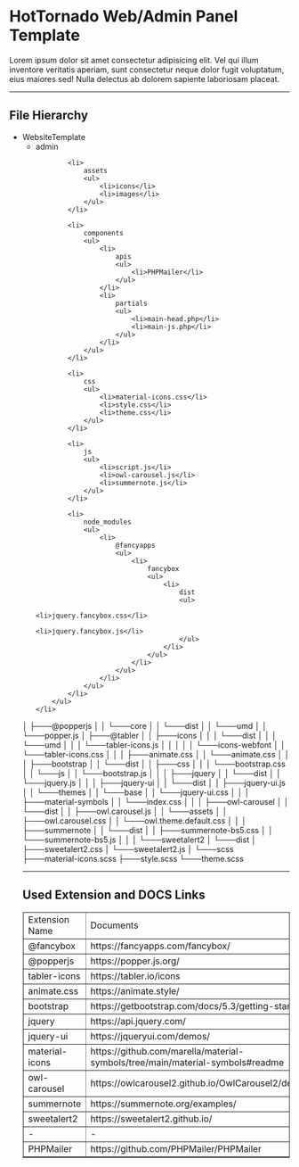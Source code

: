 <h1>HotTornado Web/Admin Panel Template</h1>
<p>
    Lorem ipsum dolor sit amet consectetur adipisicing elit. Vel qui illum inventore veritatis aperiam, sunt consectetur
    neque dolor fugit voluptatum, eius maiores sed! Nulla delectus ab dolorem sapiente laboriosam placeat.
</p>
<hr>
<h2>File Hierarchy</h2>

<ul>
    <li>
        WebsiteTemplate
        <ul>
            <li>
                admin
            </li>

            <li>
                assets
                <ul>
                    <li>icons</li>
                    <li>images</li>
                </ul>
            </li>

            <li>
                components
                <ul>
                    <li>
                        apis
                        <ul>
                            <li>PHPMailer</li>
                        </ul>
                    </li>
                    <li>
                        partials
                        <ul>
                            <li>main-head.php</li>
                            <li>main-js.php</li>
                        </ul>
                    </li>
                </ul>
            </li>

            <li>
                css
                <ul>
                    <li>material-icons.css</li>
                    <li>style.css</li>
                    <li>theme.css</li>
                </ul>
            </li>

            <li>
                js
                <ul>
                    <li>script.js</li>
                    <li>owl-carousel.js</li>
                    <li>summernote.js</li>
                </ul>
            </li>

            <li>
                node_modules
                <ul>
                    <li>
                        @fancyapps
                        <ul>
                            <li>
                                fancybox
                                <ul>
                                    <li>
                                        dist
                                        <ul>
                                            <li>jquery.fancybox.css</li>
                                            <li>jquery.fancybox.js</li>
                                        </ul>
                                    </li>
                                </ul>
                            </li>
                        </ul>
                    </li>
                </ul>
            </li>
        </ul>
    </li>
</ul>

│ ├───@popperjs
│ │ └───core
│ │ └───dist
│ │ └───umd
│ │ └───popper.js
│ ├───@tabler
│ │ ├───icons
│ │ │ └───dist
│ │ │ └───umd
│ │ │ └───tabler-icons.js
│ │ │
│ │ └───icons-webfont
│ │ └───tabler-icons.css
│ │
│ ├───animate.css
│ │ └───animate.css
│ │
│ ├───bootstrap
│ │ └───dist
│ │ ├───css
│ │ │ └───bootstrap.css
│ │ └───js
│ │ └───bootstrap.js
│ │
│ ├───jquery
│ │ └───dist
│ │ └───jquery.js
│ │
│ ├───jquery-ui
│ │ └───dist
│ │ ├───jquery-ui.js
│ │ └───themes
│ │ └───base
│ │ └───jquery-ui.css
│ │
│ ├───material-symbols
│ │ └───index.css
│ │
│ ├───owl-carousel
│ │ └───dist
│ │ ├───owl.carousel.js
│ │ └───assets
│ │ ├───owl.carousel.css
│ │ └───owl.theme.default.css
│ │
│ ├───summernote
│ │ └───dist
│ │ ├───summernote-bs5.css
│ │ └───summernote-bs5.js
│ │
│ └───sweetalert2
│ └───dist
│ ├───sweetalert2.css
│ └───sweetalert2.js
│
└───scss
├───material-icons.scss
├───style.scss
└───theme.scss

<hr>
<h2>Used Extension and DOCS Links</h2>
<table border="1">
    <thead>
        <tr>
            <td>Extension Name</td>
            <td>Documents</td>
        </tr>
    </thead>
    <tbody>
        <tr>
            <td>@fancybox</td>
            <td>https://fancyapps.com/fancybox/</td>
        </tr>
        <tr>
            <td>@popperjs</td>
            <td>https://popper.js.org/</td>
        </tr>
        <tr>
            <td>tabler-icons</td>
            <td>https://tabler.io/icons</td>
        </tr>
        <tr>
            <td>animate.css</td>
            <td>https://animate.style/</td>
        </tr>
        <tr>
            <td>bootstrap</td>
            <td>https://getbootstrap.com/docs/5.3/getting-started/introduction/</td>
        </tr>
        <tr>
            <td>jquery</td>
            <td>https://api.jquery.com/</td>
        </tr>
        <tr>
            <td>jquery-ui</td>
            <td>https://jqueryui.com/demos/</td>
        </tr>
        <tr>
            <td>material-icons</td>
            <td>https://github.com/marella/material-symbols/tree/main/material-symbols#readme</td>
        </tr>
        <tr>
            <td>owl-carousel</td>
            <td>https://owlcarousel2.github.io/OwlCarousel2/demos/demos.html</td>
        </tr>
        <tr>
            <td>summernote</td>
            <td>https://summernote.org/examples/</td>
        </tr>
        <tr>
            <td>sweetalert2</td>
            <td>https://sweetalert2.github.io/</td>
        </tr>
        <tr>
            <td>-</td>
            <td>-</td>
        </tr>
        <tr>
            <td>PHPMailer</td>
            <td>https://github.com/PHPMailer/PHPMailer</td>
        </tr>
    </tbody>
</table>